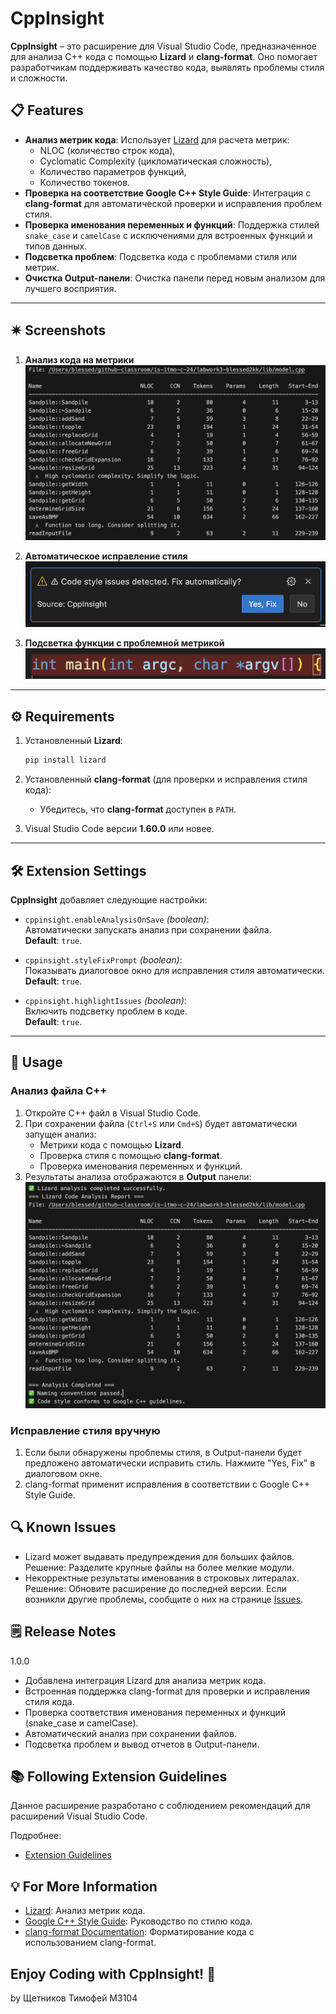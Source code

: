 # CppInsight

**CppInsight** – это расширение для Visual Studio Code, предназначенное для анализа C++ кода с помощью **Lizard** и **clang-format**. Оно помогает разработчикам поддерживать качество кода, выявлять проблемы стиля и сложности.

## 📋 Features

- **Анализ метрик кода**: Использует [Lizard](https://github.com/terryyin/lizard) для расчета метрик:
  - NLOC (количество строк кода),
  - Cyclomatic Complexity (цикломатическая сложность),
  - Количество параметров функций,
  - Количество токенов.
- **Проверка на соответствие Google C++ Style Guide**: Интеграция с **clang-format** для автоматической проверки и исправления проблем стиля.
- **Проверка именования переменных и функций**: Поддержка стилей `snake_case` и `camelCase` с исключениями для встроенных функций и типов данных.
- **Подсветка проблем**: Подсветка кода с проблемами стиля или метрик.
- **Очистка Output-панели**: Очистка панели перед новым анализом для лучшего восприятия.

---

## 🟎️ Screenshots

1. **Анализ кода на метрики**  
   ![Metrics Analysis](images/metrics-analysis.png)

2. **Автоматическое исправление стиля**  
   ![Style Fix](images/style-fix.png)

3. **Подсветка функции с проблемной метрикой**  
   ![Naming Issues](images/naming-issues.png)

---

## ⚙️ Requirements

1. Установленный **Lizard**:  
   ```bash
   pip install lizard
   ```

2. Установленный **clang-format** (для проверки и исправления стиля кода):  
   - Убедитесь, что **clang-format** доступен в `PATH`.

3. Visual Studio Code версии **1.60.0** или новее.

---

## 🛠️ Extension Settings

**CppInsight** добавляет следующие настройки:

- `cppinsight.enableAnalysisOnSave` *(boolean)*:  
   Автоматически запускать анализ при сохранении файла.  
   **Default**: `true`.

- `cppinsight.styleFixPrompt` *(boolean)*:  
   Показывать диалоговое окно для исправления стиля автоматически.  
   **Default**: `true`.

- `cppinsight.highlightIssues` *(boolean)*:  
   Включить подсветку проблем в коде.  
   **Default**: `true`.

---

## 🚀 Usage

### Анализ файла C++

1. Откройте C++ файл в Visual Studio Code.
2. При сохранении файла (`Ctrl+S` или `Cmd+S`) будет автоматически запущен анализ:
   - Метрики кода с помощью **Lizard**.
   - Проверка стиля с помощью **clang-format**.
   - Проверка именования переменных и функций.
3. Результаты анализа отображаются в **Output** панели:  
   ![Output Example](images/output-example.png)

### Исправление стиля вручную

1. Если были обнаружены проблемы стиля, в Output-панели будет предложено автоматически исправить стиль.
Нажмите "Yes, Fix" в диалоговом окне.
2. clang-format применит исправления в соответствии с Google C++ Style Guide.

## 🔍 Known Issues

-  Lizard может выдавать предупреждения для больших файлов.
   Решение: Разделите крупные файлы на более мелкие модули.
-  Некорректные результаты именования в строковых литералах.
   Решение: Обновите расширение до последней версии.
Если возникли другие проблемы, сообщите о них на странице [Issues](https://github.com/your-repo-name/issues).

## 🗒️ Release Notes

1.0.0
-  Добавлена интеграция Lizard для анализа метрик кода.
-  Встроенная поддержка clang-format для проверки и исправления стиля кода.
-  Проверка соответствия именования переменных и функций (snake_case и camelCase).
-  Автоматический анализ при сохранении файлов.
-  Подсветка проблем и вывод отчетов в Output-панели.

## 📚 Following Extension Guidelines

Данное расширение разработано с соблюдением рекомендаций для расширений Visual Studio Code.

Подробнее:

-  [Extension Guidelines](https://code.visualstudio.com/api/references/extension-guidelines)

## 💡 For More Information

-  [Lizard](https://github.com/terryyin/lizard): Анализ метрик кода.
-  [Google C++ Style Guide](https://google.github.io/styleguide/cppguide.html): Руководство по стилю кода.
-  [clang-format Documentation](https://clang.llvm.org/docs/ClangFormatStyleOptions.html): Форматирование кода с использованием clang-format.

**Enjoy Coding with CppInsight! 🚀**
--------------------------------------
by Щетников Тимофей М3104